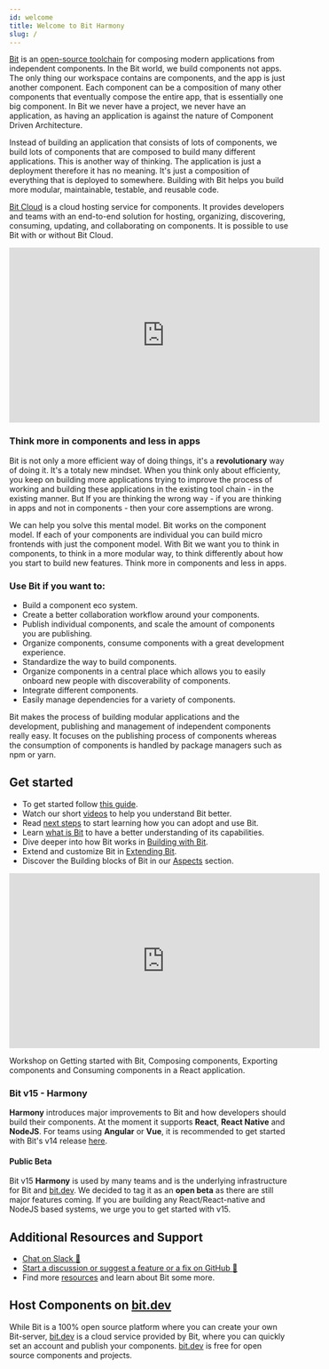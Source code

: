 ```yaml
---
id: welcome
title: Welcome to Bit Harmony
slug: /
---
```


[Bit](/essentials/what-is-bit) is an [open-source toolchain](https://github.com/teambit/bit) for composing modern applications from independent components. In the Bit world, we build components not apps. The only thing our workspace contains are components, and the app is just another component. Each component can be a composition of many other components that eventually compose the entire app, that is essentially one big component. In Bit we never have a project, we never have an application, as having an application is against the nature of Component Driven Architecture.

Instead of building an application that consists of lots of components, we build lots of components that are composed to build many different applications. This is another way of thinking. The application is just a deployment therefore it has no meaning. It's just a composition of everything that is deployed to somewhere. Building with Bit helps you build more modular, maintainable, testable, and reusable code.

[Bit Cloud](https://bit.dev/) is a cloud hosting service for components. It provides developers and teams with an end-to-end solution for hosting, organizing, discovering, consuming, updating, and collaborating on components. It is possible to use Bit with or without Bit Cloud.

<iframe width="560" height="315" src="https://www.youtube.com/embed/mbURSw1fhoc" title="Building Components in Harmony" frameborder="0" allow="accelerometer; autoplay; clipboard-write; encrypted-media; gyroscope; picture-in-picture" allowfullscreen></iframe>

### Think more in components and less in apps

Bit is not only a more efficient way of doing things, it's a **revolutionary** way of doing it. It's a totaly new mindset.
When you think only about efficienty, you keep on building more applications trying to improve the process of working and building these applications in the existing tool chain - in the existing manner. But If you are thinking the wrong way - if you are thinking in apps and not in components - then your core assemptions are wrong.

We can help you solve this mental model. Bit works on the component model. If each of your components are individual you can build micro frontends with just the component model. With Bit we want you to think in components, to think in a more modular way, to think differently about how you start to build new features. Think more in components and less in apps.

### Use Bit if you want to:

- Build a component eco system.
- Create a better collaboration workflow around your components.
- Publish individual components, and scale the amount of components you are publishing.
- Organize components, consume components with a great development experience.
- Standardize the way to build components.
- Organize components in a central place which allows you to easily onboard new people with discoverability of components.
- Integrate different components.
- Easily manage dependencies for a variety of components.

Bit makes the process of building modular applications and the development, publishing and management of independent components really easy. It focuses on the publishing process of components whereas the consumption of components is handled by package managers such as npm or yarn.

## Get started

- To get started follow [this guide](/getting-started/installing-bit).
- Watch our short [videos](/resources/videos) to help you understand Bit better.
- Read [next steps](getting-started/whats-next) to start learning how you can adopt and use Bit.
- Learn [what is Bit](essentials/what-is-bit) to have a better understanding of its capabilities.
- Dive deeper into how Bit works in [Building with Bit](/building-with-bit/manage-workspace).
- Extend and customize Bit in [Extending Bit](/extending-bit/adding-a-new-tab).
- Discover the Building blocks of Bit in our [Aspects](/aspects/aspects-overview) section.

<iframe width="560" height="315" src="https://www.youtube.com/embed/7afMBwj5fR4" title="Let's Build with Bit" frameborder="0" allow="accelerometer; autoplay; clipboard-write; encrypted-media; gyroscope; picture-in-picture" allowfullscreen></iframe>

Workshop on Getting started with Bit, Composing components, Exporting components and Consuming components in a React application.

### Bit v15 - Harmony

**Harmony** introduces major improvements to Bit and how developers should build their components. At the moment it supports **React**, **React Native** and **NodeJS**. For teams using **Angular** or **Vue**, it is recommended to get started with Bit's v14 release [here](https://docs.bit.dev).

#### Public Beta

Bit v15 **Harmony** is used by many teams and is the underlying infrastructure for Bit and [bit.dev](https://bit.dev). We decided to tag it as an **open beta** as there are still major features coming. If you are building any React/React-native and NodeJS based systems, we urge you to get started with v15.

## Additional Resources and Support

- [Chat on Slack :beers:](https://join.slack.com/t/bit-dev-community/shared_invite/zt-o2tim18y-UzwOCFdTafmFKEqm2tXE4w)
- [Start a discussion or suggest a feature or a fix on GitHub :wrench:](https://github.com/teambit/bit/issues)
- Find more [resources](resources/conference-talks) and learn about Bit some more.

## Host Components on [bit.dev](https://bit.dev)

While Bit is a 100% open source platform where you can create your own Bit-server, [bit.dev](https://bit.dev) is a cloud service provided by Bit, where you can quickly set an account and publish your components. [bit.dev](https://bit.dev) is free for open source components and projects.
